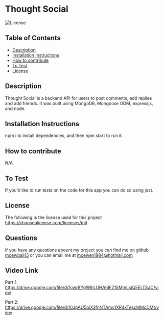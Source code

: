 # Thought Social

![License](https://img.shields.io/static/v1?label=license&message=mit&color=success)

## Table of Contents

-   [Description](#description)
-   [Installation Instructions](#installation-instructions)
-   [How to contribute](#how-to-contribute)
-   [To Test](#to-test)
-   [License](#license)

## Description

Thought Social is a backend API for users to post comments, add replies and add friends. It was built using MongoDB, Mongoose ODM, expressjs, and node.

## Installation Instructions

npm i to install dependencies, and then npm start to run it.

## How to contribute

N/A

## To Test

If you'd like to run tests on the code for this app you can do so using jest.

## License

The following is the license used for this project <br> https://choosealicense.com/licenses/mit

## Questions

If you have any questions abount my project you can find me on github [mcewball13](https://github.com/mcewball13) or you can email me at mcewen1984@hotmail.com

## Video Link

Part 1: https://drive.google.com/file/d/1gwr8YgWlhLUHAhIFZ1SMmLsjQEELTSJC/view

Part 2: https://drive.google.com/file/d/10JpAU5biX3fnNTAmv1XR4xTescMMoDMt/view
